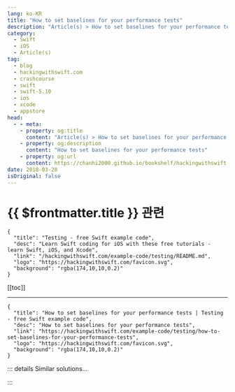```yaml
---
lang: ko-KR
title: "How to set baselines for your performance tests"
description: "Article(s) > How to set baselines for your performance tests"
category:
  - Swift
  - iOS
  - Article(s)
tag: 
  - blog
  - hackingwithswift.com
  - crashcourse
  - swift
  - swift-5.10
  - ios
  - xcode
  - appstore
head:
  - - meta:
    - property: og:title
      content: "Article(s) > How to set baselines for your performance tests"
    - property: og:description
      content: "How to set baselines for your performance tests"
    - property: og:url
      content: https://chanhi2000.github.io/bookshelf/hackingwithswift.com/example-code/testing/how-to-set-baselines-for-your-performance-tests.html
date: 2018-03-28
isOriginal: false
---
```


# {{ $frontmatter.title }} 관련

```component VPCard
{
  "title": "Testing - free Swift example code",
  "desc": "Learn Swift coding for iOS with these free tutorials - learn Swift, iOS, and Xcode",
  "link": "/hackingwithswift.com/example-code/testing/README.md",
  "logo": "https://hackingwithswift.com/favicon.svg",
  "background": "rgba(174,10,10,0.2)"
}
```

[[toc]]

---

```component VPCard
{
  "title": "How to set baselines for your performance tests | Testing - free Swift example code",
  "desc": "How to set baselines for your performance tests",
  "link": "https://hackingwithswift.com/example-code/testing/how-to-set-baselines-for-your-performance-tests",
  "logo": "https://hackingwithswift.com/favicon.svg",
  "background": "rgba(174,10,10,0.2)"
}
```

<!-- TODO: 작성 -->

<!-- 
All performance tests in Xcode can have baselines attached to them, which are stored results that you consider representative of your app’s performance as things stand. The baseline is useful because it gives Xcode a measuring point for all other changes you make: if you accidentally change your code so that it runs slower, Xcode will consider your performance test to be a failure.

To set a baseline for a performance test, first make sure it has been run at least once. You should see a gray bar next to the test saying “No baseline average for time”, but if you click the gray diamond to the left of your test a balloon appears offering more information.

To set a baseline, click the Set Baseline button inside that balloon. You’ll see a “Max STDDEV” field set to 10% by default - that’s how much variance Xcode allows before it considers a test to have failed, but you can change it however you want. Broadly speaking, extremely fast code should have a higher standard deviation allowance than slower code, only because extremely fast code is likely to show more variance due to system conditions.

-->

::: details Similar solutions…

<!--
/example-code/testing/how-to-write-performance-tests-using-measure">How to write performance tests using measure() 
/example-code/system/how-to-run-code-when-your-app-is-terminated">How to run code when your app is terminated 
/example-code/testing/how-to-do-one-time-setup-for-your-tests">How to do one-time setup for your tests 
/quick-start/concurrency/whats-the-performance-cost-of-calling-an-async-function">What’s the performance cost of calling an async function? 
/example-code/uikit/how-to-localize-your-ios-app">How to localize your iOS app</a>
-->

:::

